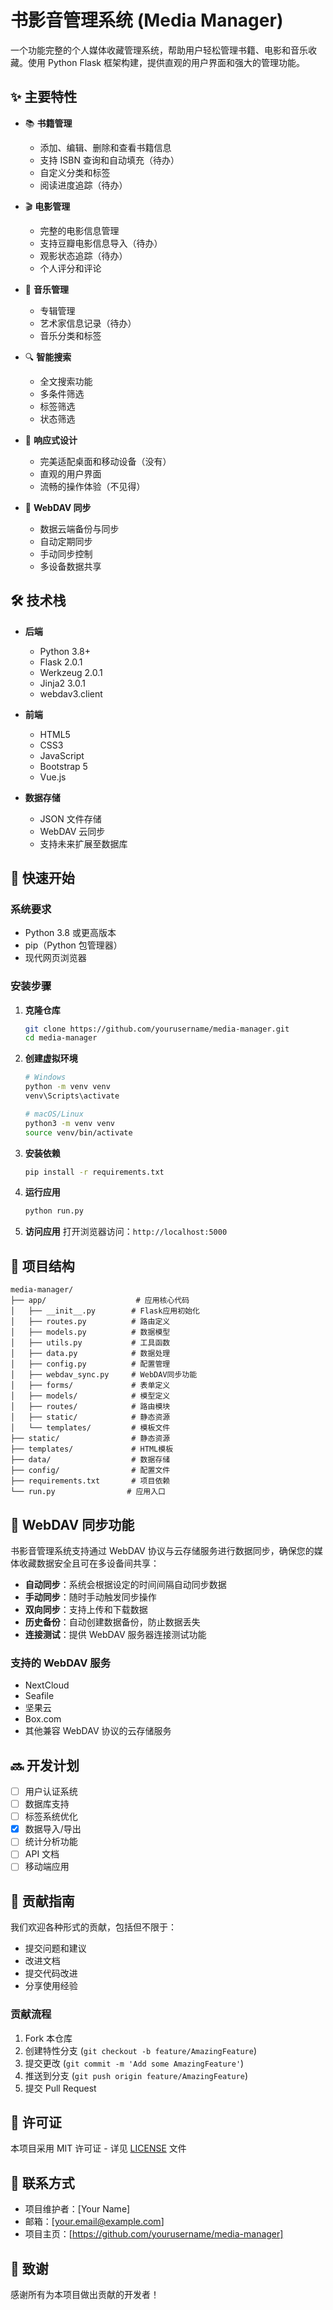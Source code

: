 # 书影音管理系统 (Media Manager)

一个功能完整的个人媒体收藏管理系统，帮助用户轻松管理书籍、电影和音乐收藏。使用 Python Flask 框架构建，提供直观的用户界面和强大的管理功能。

## ✨ 主要特性

- 📚 **书籍管理**
  - 添加、编辑、删除和查看书籍信息
  - 支持 ISBN 查询和自动填充（待办）
  - 自定义分类和标签
  - 阅读进度追踪（待办）

- 🎬 **电影管理**
  - 完整的电影信息管理
  - 支持豆瓣电影信息导入（待办）
  - 观影状态追踪（待办）
  - 个人评分和评论

- 🎵 **音乐管理**
  - 专辑管理
  - 艺术家信息记录（待办）
  - 音乐分类和标签

- 🔍 **智能搜索**
  - 全文搜索功能
  - 多条件筛选
  - 标签筛选
  - 状态筛选

- 📱 **响应式设计**
  - 完美适配桌面和移动设备（没有）
  - 直观的用户界面
  - 流畅的操作体验（不见得）

- 🔄 **WebDAV 同步**
  - 数据云端备份与同步
  - 自动定期同步
  - 手动同步控制
  - 多设备数据共享

## 🛠 技术栈

- **后端**
  - Python 3.8+
  - Flask 2.0.1
  - Werkzeug 2.0.1
  - Jinja2 3.0.1
  - webdav3.client

- **前端**
  - HTML5
  - CSS3
  - JavaScript
  - Bootstrap 5
  - Vue.js

- **数据存储**
  - JSON 文件存储
  - WebDAV 云同步
  - 支持未来扩展至数据库

## 🚀 快速开始

### 系统要求

- Python 3.8 或更高版本
- pip（Python 包管理器）
- 现代网页浏览器

### 安装步骤

1. **克隆仓库**
   ```bash
   git clone https://github.com/yourusername/media-manager.git
   cd media-manager
   ```

2. **创建虚拟环境**
   ```bash
   # Windows
   python -m venv venv
   venv\Scripts\activate

   # macOS/Linux
   python3 -m venv venv
   source venv/bin/activate
   ```

3. **安装依赖**
   ```bash
   pip install -r requirements.txt
   ```

4. **运行应用**
   ```bash
   python run.py
   ```

5. **访问应用**
   打开浏览器访问：`http://localhost:5000`

## 📁 项目结构

```
media-manager/
├── app/                    # 应用核心代码
│   ├── __init__.py        # Flask应用初始化
│   ├── routes.py          # 路由定义
│   ├── models.py          # 数据模型
│   ├── utils.py           # 工具函数
│   ├── data.py            # 数据处理
│   ├── config.py          # 配置管理
│   ├── webdav_sync.py     # WebDAV同步功能
│   ├── forms/             # 表单定义
│   ├── models/            # 模型定义
│   ├── routes/            # 路由模块
│   ├── static/            # 静态资源
│   └── templates/         # 模板文件
├── static/                # 静态资源
├── templates/             # HTML模板
├── data/                  # 数据存储
├── config/                # 配置文件
├── requirements.txt       # 项目依赖
└── run.py                # 应用入口
```

## 🔄 WebDAV 同步功能

书影音管理系统支持通过 WebDAV 协议与云存储服务进行数据同步，确保您的媒体收藏数据安全且可在多设备间共享：

- **自动同步**：系统会根据设定的时间间隔自动同步数据
- **手动同步**：随时手动触发同步操作
- **双向同步**：支持上传和下载数据
- **历史备份**：自动创建数据备份，防止数据丢失
- **连接测试**：提供 WebDAV 服务器连接测试功能

### 支持的 WebDAV 服务

- NextCloud
- Seafile
- 坚果云
- Box.com
- 其他兼容 WebDAV 协议的云存储服务

## 🔜 开发计划

- [ ] 用户认证系统
- [ ] 数据库支持
- [ ] 标签系统优化
- [x] 数据导入/导出
- [ ] 统计分析功能
- [ ] API 文档
- [ ] 移动端应用

## 🤝 贡献指南

我们欢迎各种形式的贡献，包括但不限于：

- 提交问题和建议
- 改进文档
- 提交代码改进
- 分享使用经验

### 贡献流程

1. Fork 本仓库
2. 创建特性分支 (`git checkout -b feature/AmazingFeature`)
3. 提交更改 (`git commit -m 'Add some AmazingFeature'`)
4. 推送到分支 (`git push origin feature/AmazingFeature`)
5. 提交 Pull Request

## 📝 许可证

本项目采用 MIT 许可证 - 详见 [LICENSE](LICENSE) 文件

## 📮 联系方式

- 项目维护者：[Your Name]
- 邮箱：[your.email@example.com]
- 项目主页：[https://github.com/yourusername/media-manager]

## 🙏 致谢

感谢所有为本项目做出贡献的开发者！ 